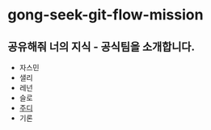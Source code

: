 # gong-seek-git-flow-mission

## 공유해줘 너의 지식 - 공식팀을 소개합니다.
- 자스민
- 샐리
- 레넌
- 슬로
- [주디](./judy/README.md)
- 기론
